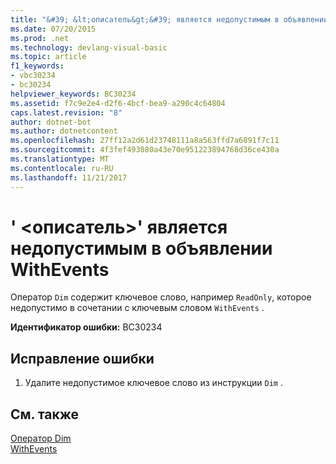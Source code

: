 ```yaml
---
title: "&#39; &lt;описатель&gt;&#39; является недопустимым в объявлении WithEvents"
ms.date: 07/20/2015
ms.prod: .net
ms.technology: devlang-visual-basic
ms.topic: article
f1_keywords:
- vbc30234
- bc30234
helpviewer_keywords: BC30234
ms.assetid: f7c9e2e4-d2f6-4bcf-bea9-a290c4c64804
caps.latest.revision: "8"
author: dotnet-bot
ms.author: dotnetcontent
ms.openlocfilehash: 27ff12a2d61d23748111a8a563ffd7a6891f7c11
ms.sourcegitcommit: 4f3fef493080a43e70e951223894768d36ce430a
ms.translationtype: MT
ms.contentlocale: ru-RU
ms.lasthandoff: 11/21/2017
---
```

# <a name="39ltspecifiergt39-is-not-valid-on-a-withevents-declaration"></a>&#39; &lt;описатель&gt;&#39; является недопустимым в объявлении WithEvents
Оператор `Dim` содержит ключевое слово, например `ReadOnly`, которое недопустимо в сочетании с ключевым словом `WithEvents` .  
  
 **Идентификатор ошибки:** BC30234  
  
## <a name="to-correct-this-error"></a>Исправление ошибки  
  
1.  Удалите недопустимое ключевое слово из инструкции `Dim` .  
  
## <a name="see-also"></a>См. также  
 [Оператор Dim](../../visual-basic/language-reference/statements/dim-statement.md)  
 [WithEvents](../../visual-basic/language-reference/modifiers/withevents.md)
